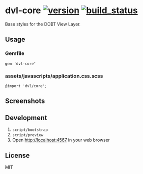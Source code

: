 dvl-core [![version]](http://rubygems.org/gems/dvl-core) [![build_status]](https://circleci.com/gh/dobtco/dvl-core)
====

Base styles for the DOBT View Layer.

## Usage

### Gemfile

```
gem 'dvl-core'
```

### assets/javascripts/application.css.scss

```
@import 'dvl/core';
```

## Screenshots

## Development

1. `script/bootstrap`
2. `script/preview`
3. Open [http://localhost:4567](http://localhost:4567) in your web browser

## License

MIT

[version]: https://img.shields.io/gem/v/dvl-core.svg
[build_status]: https://circleci-badges.herokuapp.com/dobtco/dvl-core/XXXXXXXXX

